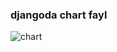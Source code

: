 ### djangoda chart fayl
<img src= " https://i.pinimg.com/originals/2e/e6/99/2ee6998e34c3e2eff7b894c66cfc5267.jpg" alt= "chart"> 